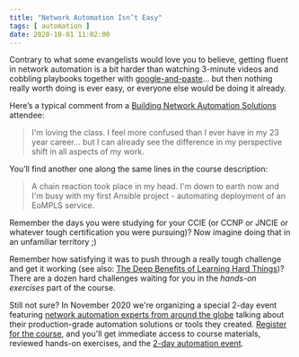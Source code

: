 ```yaml
---
title: "Network Automation Isn’t Easy"
tags: [ automation ]
date: 2020-10-01 11:02:00
---
```

Contrary to what some evangelists would love you to believe, getting fluent in network automation is a bit harder than watching 3-minute videos and cobbling playbooks together with [google-and-paste](https://blog.ipspace.net/2018/03/dunning-kruger-in-it-infrastructure.html)… but then nothing really worth doing is ever easy, or everyone else would be doing it already.

Here’s a typical comment from a [Building Network Automation Solutions](https://www.ipspace.net/Building_Network_Automation_Solutions) attendee:

> I'm loving the class. I feel more confused than I ever have in my 23 year career… but I can already see the difference in my perspective shift in all aspects of my work.
<!--more-->
You’ll find another one along the same lines in the course description:

> A chain reaction took place in my head. I'm down to earth now and I'm busy with my first Ansible project - automating deployment of an EoMPLS service.

Remember the days you were studying for your CCIE (or CCNP or JNCIE or whatever tough certification you were pursuing)? Now imagine doing that in an unfamiliar territory ;)

Remember how satisfying it was to push through a really tough challenge and get it working (see also: [The Deep Benefits of Learning Hard Things](https://www.calnewport.com/blog/2020/03/29/the-deep-benefits-of-learning-hard-things/))? There are a dozen hard challenges waiting for you in the *hands-on exercises* part of the course.

Still not sure? In November 2020 we're organizing a special 2-day event featuring [network automation experts from around the globe](https://www.ipspace.net/Building_Network_Automation_Solutions#Guest_speakers) talking about their production-grade automation solutions or tools they created. [Register for the course](https://www.ipspace.net/Building_Network_Automation_Solutions#register), and you'll get immediate access to course materials, reviewed hands-on exercises, and the [2-day automation event](https://www.ipspace.net/NetAutSol/Live).
